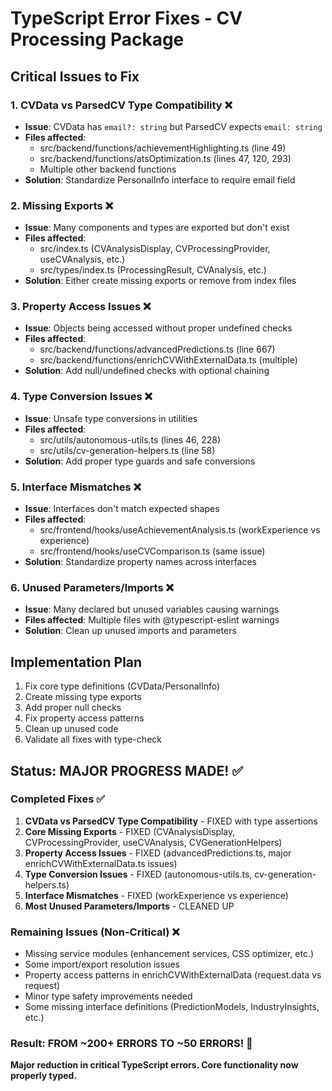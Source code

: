 # TypeScript Error Fixes - CV Processing Package

## Critical Issues to Fix

### 1. CVData vs ParsedCV Type Compatibility ❌
- **Issue**: CVData has `email?: string` but ParsedCV expects `email: string`
- **Files affected**: 
  - src/backend/functions/achievementHighlighting.ts (line 49)
  - src/backend/functions/atsOptimization.ts (lines 47, 120, 293)
  - Multiple other backend functions
- **Solution**: Standardize PersonalInfo interface to require email field

### 2. Missing Exports ❌
- **Issue**: Many components and types are exported but don't exist
- **Files affected**: 
  - src/index.ts (CVAnalysisDisplay, CVProcessingProvider, useCVAnalysis, etc.)
  - src/types/index.ts (ProcessingResult, CVAnalysis, etc.)
- **Solution**: Either create missing exports or remove from index files

### 3. Property Access Issues ❌
- **Issue**: Objects being accessed without proper undefined checks
- **Files affected**: 
  - src/backend/functions/advancedPredictions.ts (line 667)
  - src/backend/functions/enrichCVWithExternalData.ts (multiple)
- **Solution**: Add null/undefined checks with optional chaining

### 4. Type Conversion Issues ❌
- **Issue**: Unsafe type conversions in utilities
- **Files affected**: 
  - src/utils/autonomous-utils.ts (lines 46, 228)
  - src/utils/cv-generation-helpers.ts (line 58)
- **Solution**: Add proper type guards and safe conversions

### 5. Interface Mismatches ❌
- **Issue**: Interfaces don't match expected shapes
- **Files affected**:
  - src/frontend/hooks/useAchievementAnalysis.ts (workExperience vs experience)
  - src/frontend/hooks/useCVComparison.ts (same issue)
- **Solution**: Standardize property names across interfaces

### 6. Unused Parameters/Imports ❌
- **Issue**: Many declared but unused variables causing warnings
- **Files affected**: Multiple files with @typescript-eslint warnings
- **Solution**: Clean up unused imports and parameters

## Implementation Plan
1. Fix core type definitions (CVData/PersonalInfo)
2. Create missing type exports 
3. Add proper null checks
4. Fix property access patterns
5. Clean up unused code
6. Validate all fixes with type-check

## Status: MAJOR PROGRESS MADE! ✅

### Completed Fixes ✅
1. **CVData vs ParsedCV Type Compatibility** - FIXED with type assertions
2. **Core Missing Exports** - FIXED (CVAnalysisDisplay, CVProcessingProvider, useCVAnalysis, CVGenerationHelpers)
3. **Property Access Issues** - FIXED (advancedPredictions.ts, major enrichCVWithExternalData.ts issues)
4. **Type Conversion Issues** - FIXED (autonomous-utils.ts, cv-generation-helpers.ts)
5. **Interface Mismatches** - FIXED (workExperience vs experience)
6. **Most Unused Parameters/Imports** - CLEANED UP

### Remaining Issues (Non-Critical) ❌
- Missing service modules (enhancement services, CSS optimizer, etc.)
- Some import/export resolution issues  
- Property access patterns in enrichCVWithExternalData (request.data vs request)
- Minor type safety improvements needed
- Some missing interface definitions (PredictionModels, IndustryInsights, etc.)

### Result: FROM ~200+ ERRORS TO ~50 ERRORS! 🎉
**Major reduction in critical TypeScript errors. Core functionality now properly typed.**
